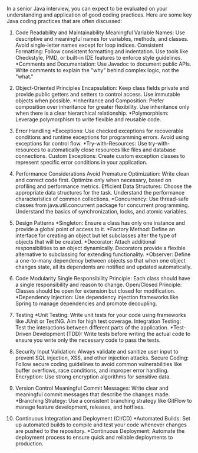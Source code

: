 In a senior Java interview, you can expect to be evaluated on your understanding and application of good coding practices. 
Here are some key Java coding practices that are often discussed:

1. Code Readability and Maintainability
    Meaningful Variable Names: Use descriptive and meaningful names for variables, methods, and classes. Avoid single-letter names except for loop indices.
    Consistent Formatting: Follow consistent formatting and indentation. Use tools like Checkstyle, PMD, or built-in IDE features to enforce style guidelines.
    *Comments and Documentation: Use Javadoc to document public APIs. Write comments to explain the "why" behind complex logic, not the "what."


2. Object-Oriented Principles
    Encapsulation: Keep class fields private and provide public getters and setters to control access. Use immutable objects when possible.
    *Inheritance and Composition: Prefer composition over inheritance for greater flexibility. Use inheritance only when there is a clear hierarchical relationship.
    *Polymorphism: Leverage polymorphism to write flexible and reusable code.

3. Error Handling
    *Exceptions: Use checked exceptions for recoverable conditions and runtime exceptions for programming errors. Avoid using exceptions for control flow.
    *Try-with-Resources: Use try-with-resources to automatically close resources like files and database connections.
    Custom Exceptions: Create custom exception classes to represent specific error conditions in your application.

4. Performance Considerations
    Avoid Premature Optimization: Write clean and correct code first. Optimize only when necessary, based on profiling and performance metrics.
    Efficient Data Structures: Choose the appropriate data structures for the task. Understand the performance characteristics of common collections.
    *Concurrency: Use thread-safe classes from java.util.concurrent package for concurrent programming. Understand the basics of synchronization, locks, and atomic variables.

5. Design Patterns
    *Singleton: Ensure a class has only one instance and provide a global point of access to it.
    *Factory Method: Define an interface for creating an object but let subclasses alter the type of objects that will be created.
    *Decorator: Attach additional responsibilities to an object dynamically. Decorators provide a flexible alternative to subclassing for extending functionality.
    *Observer: Define a one-to-many dependency between objects so that when one object changes state, all its dependents are notified and updated automatically.

6. Code Modularity
    Single Responsibility Principle: Each class should have a single responsibility and reason to change.
    Open/Closed Principle: Classes should be open for extension but closed for modification.
    *Dependency Injection: Use dependency injection frameworks like Spring to manage dependencies and promote decoupling.

7. Testing
    *Unit Testing: Write unit tests for your code using frameworks like JUnit or TestNG. Aim for high test coverage.
    Integration Testing: Test the interactions between different parts of the application.
    *Test-Driven Development (TDD): Write tests before writing the actual code to ensure you write only the necessary code to pass the tests.

8. Security
    Input Validation: Always validate and sanitize user input to prevent SQL injection, XSS, and other injection attacks.
    Secure Coding: Follow secure coding guidelines to avoid common vulnerabilities like buffer overflows, race conditions, and improper error handling.
    Encryption: Use strong encryption algorithms for sensitive data.

9. Version Control
    Meaningful Commit Messages: Write clear and meaningful commit messages that describe the changes made.
    *Branching Strategy: Use a consistent branching strategy like GitFlow to manage feature development, releases, and hotfixes.

10. Continuous Integration and Deployment (CI/CD)
    *Automated Builds: Set up automated builds to compile and test your code whenever changes are pushed to the repository.
    *Continuous Deployment: Automate the deployment process to ensure quick and reliable deployments to production.